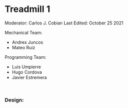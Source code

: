 # Treadmill 1

Moderator: Carlos J. Cobian
Last Edited: October 25 2021

Mechanical Team:
* Andres Juncos
* Mateo Ruiz

Programming Team:
* Luis Umpierre
* Hugo Cordova
* Javier Estremera

<br>

### Design:
